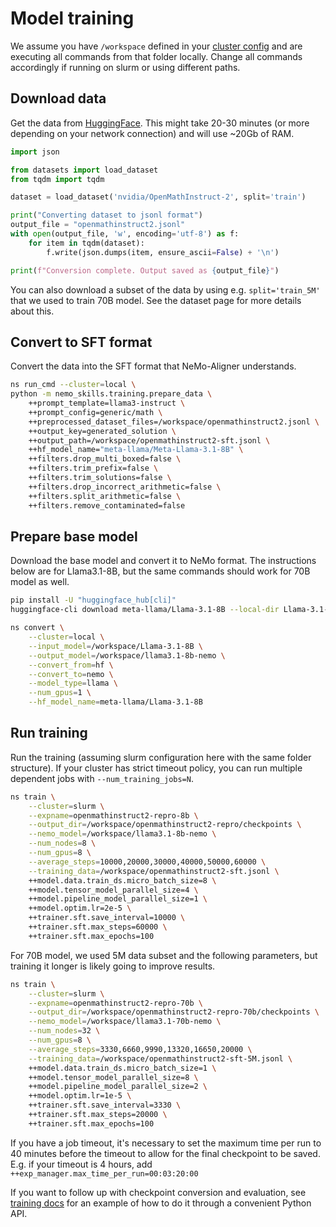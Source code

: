 # Model training

We assume you have `/workspace` defined in your [cluster config](../../basics/cluster-configs.md) and are
executing all commands from that folder locally. Change all commands accordingly
if running on slurm or using different paths.

## Download data

Get the data from [HuggingFace](https://huggingface.co/datasets/nvidia/OpenMathInstruct-2).
This might take 20-30 minutes (or more depending on your network connection) and will use ~20Gb of RAM.

```python
import json

from datasets import load_dataset
from tqdm import tqdm

dataset = load_dataset('nvidia/OpenMathInstruct-2', split='train')

print("Converting dataset to jsonl format")
output_file = "openmathinstruct2.jsonl"
with open(output_file, 'w', encoding='utf-8') as f:
    for item in tqdm(dataset):
        f.write(json.dumps(item, ensure_ascii=False) + '\n')

print(f"Conversion complete. Output saved as {output_file}")
```

You can also download a subset of the data by using e.g. `split='train_5M'` that we used to train 70B model.
See the dataset page for more details about this.

## Convert to SFT format

Convert the data into the SFT format that NeMo-Aligner understands.

```bash
ns run_cmd --cluster=local \
python -m nemo_skills.training.prepare_data \
    ++prompt_template=llama3-instruct \
    ++prompt_config=generic/math \
    ++preprocessed_dataset_files=/workspace/openmathinstruct2.jsonl \
    ++output_key=generated_solution \
    ++output_path=/workspace/openmathinstruct2-sft.jsonl \
    ++hf_model_name="meta-llama/Meta-Llama-3.1-8B" \
    ++filters.drop_multi_boxed=false \
    ++filters.trim_prefix=false \
    ++filters.trim_solutions=false \
    ++filters.drop_incorrect_arithmetic=false \
    ++filters.split_arithmetic=false \
    ++filters.remove_contaminated=false
```

## Prepare base model

Download the base model and convert it to NeMo format.
The instructions below are for Llama3.1-8B, but the same commands should work for 70B model as well.

```bash
pip install -U "huggingface_hub[cli]"
huggingface-cli download meta-llama/Llama-3.1-8B --local-dir Llama-3.1-8B

ns convert \
    --cluster=local \
    --input_model=/workspace/Llama-3.1-8B \
    --output_model=/workspace/llama3.1-8b-nemo \
    --convert_from=hf \
    --convert_to=nemo \
    --model_type=llama \
    --num_gpus=1 \
    --hf_model_name=meta-llama/Llama-3.1-8B
```

## Run training

Run the training (assuming slurm configuration here with the same folder structure). If your cluster has strict
timeout policy, you can run multiple dependent jobs with `--num_training_jobs=N`.

```bash
ns train \
    --cluster=slurm \
    --expname=openmathinstruct2-repro-8b \
    --output_dir=/workspace/openmathinstruct2-repro/checkpoints \
    --nemo_model=/workspace/llama3.1-8b-nemo \
    --num_nodes=8 \
    --num_gpus=8 \
    --average_steps=10000,20000,30000,40000,50000,60000 \
    --training_data=/workspace/openmathinstruct2-sft.jsonl \
    ++model.data.train_ds.micro_batch_size=8 \
    ++model.tensor_model_parallel_size=4 \
    ++model.pipeline_model_parallel_size=1 \
    ++model.optim.lr=2e-5 \
    ++trainer.sft.save_interval=10000 \
    ++trainer.sft.max_steps=60000 \
    ++trainer.sft.max_epochs=100
```

For 70B model, we used 5M data subset and the following parameters, but training
it longer is likely going to improve results.

```bash
ns train \
    --cluster=slurm \
    --expname=openmathinstruct2-repro-70b \
    --output_dir=/workspace/openmathinstruct2-repro-70b/checkpoints \
    --nemo_model=/workspace/llama3.1-70b-nemo \
    --num_nodes=32 \
    --num_gpus=8 \
    --average_steps=3330,6660,9990,13320,16650,20000 \
    --training_data=/workspace/openmathinstruct2-sft-5M.jsonl \
    ++model.data.train_ds.micro_batch_size=1 \
    ++model.tensor_model_parallel_size=8 \
    ++model.pipeline_model_parallel_size=2 \
    ++model.optim.lr=1e-5 \
    ++trainer.sft.save_interval=3330 \
    ++trainer.sft.max_steps=20000 \
    ++trainer.sft.max_epochs=100
```

If you have a job timeout, it's necessary to set the maximum time per run to 40 minutes
before the timeout to allow for the final checkpoint to be saved. E.g. if your timeout is 4 hours,
add `++exp_manager.max_time_per_run=00:03:20:00`


If you want to follow up with checkpoint conversion and evaluation, see
[training docs](../../pipelines/training.md#chaining-pipelines-with-python) for an example of how to do it
through a convenient Python API.
